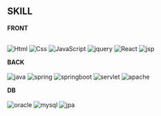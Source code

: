  
<!-- ![header](https://capsule-render.vercel.app/api?type=waving&color=0:FFE69A,100:D4FAFC&height=300&section=header&text=HELLO&fontSize=60) -->
 ## **SKILL** <br/> 
 
**FRONT** <br/><br/>

<img alt="Html" src ="https://img.shields.io/badge/HTML5-E34F26.svg?&style=for-the-badge&logo=HTML5&logoColor=white"/> <img alt="Css" src ="https://img.shields.io/badge/CSS3-1572B6.svg?&style=for-the-badge&logo=CSS3&logoColor=white"/> <img alt="JavaScript" src ="https://img.shields.io/badge/JavaScriipt-F7DF1E.svg?&style=for-the-badge&logo=JavaScript&logoColor=black"/>
<img alt="jquery" src ="https://img.shields.io/badge/jquery-0769AD.svg?&style=for-the-badge&logo=jquery&logoColor=black"/> <img alt="React" src ="https://img.shields.io/badge/react-61DAFB.svg?&style=for-the-badge&logo=React&logoColor=white"/> <img alt="jsp" src ="https://img.shields.io/badge/jsp-F80000.svg?&style=for-the-badge&logo=jsp&logoColor=white"/>

**BACK**<br/><br/>
<img alt="java" src ="https://img.shields.io/badge/java-FF7800.svg?&style=for-the-badge&logo=java&logoColor=white"/> <img alt="spring" src ="https://img.shields.io/badge/spring-6DB33F.svg?&style=for-the-badge&logo=spring&logoColor=white"/> <img alt="springboot" src ="https://img.shields.io/badge/springboot-6DB33F.svg?&style=for-the-badge&logo=springboot&logoColor=white"/> <img alt="servlet" src ="https://img.shields.io/badge/servlet-F80000.svg?&style=for-the-badge&logo=servlet&logoColor=white"/>  <img alt="apache" src ="https://img.shields.io/badge/apache-D22128.svg?&style=for-the-badge&logo=apache&logoColor=white"/>

**DB**<br/><br/>
<img alt="oracle" src ="https://img.shields.io/badge/oracle-F80000.svg?&style=for-the-badge&logo=oracle&logoColor=white"/> <img alt="mysql" src ="https://img.shields.io/badge/mysql-4479A1.svg?&style=for-the-badge&logo=mysql&logoColor=white"/> <img alt="jpa" src ="https://img.shields.io/badge/jpa-A459D1.svg?&style=for-the-badge&logo=jpa&logoColor=white"/>
 
